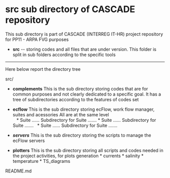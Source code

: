 # src sub directory of CASCADE repository 
This sub directory is part of CASCADE (INTERREG IT-HR) project repository for PP11 - ARPA FVG purposes
* **src** -- storing codes and all files that are under version. This folder is split in sub folders according to the specific tools
 
---------------------
 Here below report the directory tree

 src/
  *  **complements**          This is the sub directory storing codes that are for common purposes and not clearly
                              dedicated to a specific goal. It has a tree of subdirectories according to the features
                              of codes set 
  * **ecflow**               This is the sub directory storing ecFlow, work flow manager, suites and acessories 
                              All are at the same level  
        * Suite ......              Subdirectory for Suite ....... 
        * Suite ......              Subdirectory for Suite .......
        * Suite ......              Subdirectory for Suite .......

  * ***servers***             This is the sub directory storing the scripts to manage the ecFlow servers

  * **plotters**             This is the sub directory storing all scripts and codes needed in the project activities,
                             for plots generation
        * currents 
        * salinity
        * temperature
        * TS_diagrams    

  README.md

